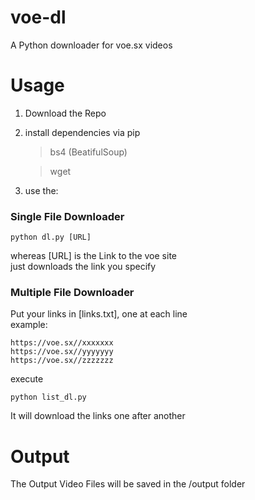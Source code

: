 # voe-dl
A Python downloader for voe.sx videos


# Usage
1. Download the Repo
2. install dependencies via pip
   > bs4  (BeatifulSoup) 
   
   > wget
3. use the:

### Single File Downloader
    python dl.py [URL]
   
  whereas [URL] is the Link to the voe site\
  just downloads the link you specify
   
### Multiple File Downloader
  Put your links in [links.txt], one at each line\
  example:
```
https://voe.sx//xxxxxxx
https://voe.sx//yyyyyyy
https://voe.sx//zzzzzzz
```
  execute
```
python list_dl.py
```
  It will download the links one after another
  
# Output
The Output Video Files will be saved in the /output folder
